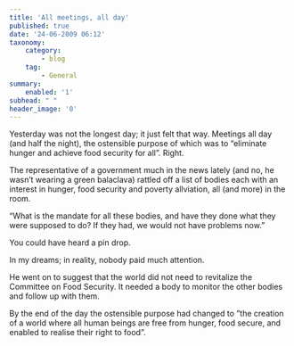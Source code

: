 ```yaml
---
title: 'All meetings, all day'
published: true
date: '24-06-2009 06:12'
taxonomy:
    category:
        - blog
    tag:
        - General
summary:
    enabled: '1'
subhead: " "
header_image: '0'
---
```


Yesterday was not the longest day; it just felt that way. Meetings all day (and half the night), the ostensible purpose of which was to “eliminate hunger and achieve food security for all”. Right.

The representative of a government much in the news lately (and no, he wasn’t wearing a green balaclava) rattled off a list of bodies each with an interest in hunger, food security and poverty allviation, all (and more) in the room.

“What is the mandate for all these bodies, and have they done what they were supposed to do? If they had, we would not have problems now.”

You could have heard a pin drop. 

In my dreams; in reality, nobody paid much attention.

He went on to suggest that the world did not need to revitalize the Committee on Food Security. It needed a body to monitor the other bodies and follow up with them.

By the end of the day the ostensible purpose had changed to ”the creation of a world where all human beings are free from hunger, food secure, and enabled to realise their right to food”.

